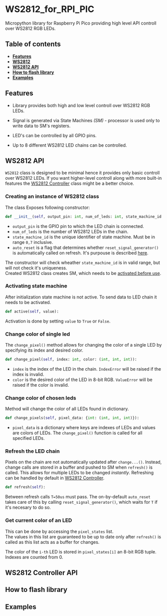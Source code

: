 # WS2812_for_RPI_PIC

Micropython library for Raspberry Pi Pico providing high level API controll over WS2812 RGB LEDs.

## Table of contents

- [**Features**](#features)
- [**WS2812**](#ws2812)
- [**WS2812 API**](#ws2812-api)
- [**How to flash library**](#how-to-flash-library)
- [**Examples**](#examples)

## Features

- Library provides both high and low level controll over WS2812 RGB LEDs.

- Signal is generated via State Machines *(SM)* - processor is used only to write data to SM's registers.

- LED's can be controlled by all GPIO pins.

- Up to 8 different WS2812 LED chains can be controlled.

## WS2812 API

`WS2812` class is designed to be minimal hence it provides only basic controll over WS2812 LEDs. If you want higher-level controll along with more built-in features the [WS2812 Controller](#ws2812-controller-api) class might be a better choice.

### Creating an instance of WS2812 class

The class Exposes following constructor:

```python
def __init__(self, output_pin: int, num_of_leds: int, state_machine_id: int, auto_reset=True):
```

- `output_pin` is the GPIO pin to which the LED chain is connected.
- `num_of_leds` is the number of WS2812 LEDs in the chain.
- `state_machine_id` is the unique identifier of state machine. Must be in range `0,7` inclusive.
- `auto_reset` is a flag that determines whether `reset_signal_generator()` is automatically called on refresh. It's purpouse is described [here](#refresh-the-led-chain).

The constructor will check wheather `state_machine_id` is in valid range, but will not check it's uniqueness.  
Created WS2812 class creates SM, which needs to be [activated before use](#activating-state-machine).

### Activating state machine

After initialization state machine is not active. To send data to LED chain it needs to be activated.

```python
def active(self, value):
```

Activation is done by setting `value` to `True` or `False`.

### Change color of single led

The `change_pixel()` method allows for changing the color of a single LED by specifying its index and desired color.

```python
def change_pixel(self, index: int, color: (int, int, int)):
```

- `index` is the index of the LED in the chain. `IndexError` will be raised if the index is invalid.
- `color` is the desired color of the LED in 8-bit RGB. `ValueError` will be raised if the color is invalid.

### Change color of chosen leds

Method will change the color of all LEDs found in dictionary.

```python
def change_pixels(self, pixel_data: {int: (int, int, int)}):
```

- `pixel_data` is a dictionary where keys are indexes of LEDs and values are colors of LEDs. The `change_pixel()` function is called for all specified LEDs.

### Refresh the LED chain

Pixels on the chain are not automatically updated after `change...()`. Instead, change calls are stored in a buffer and pushed to SM when `refresh()` is called. This allows for multiple LEDs to be changed *instantly*. Refreshing can be handled by default in [WS2812 Controller](#ws2812-controller-api).


```python
def refresh(self):
```

Between refresh calls `T=50us` must pass. The on-by-default `auto_reset` takes care of this by calling `reset_signal_generator()`, which waits for `T` if it's necesary to do so.

### Get current color of an LED

This can be done by accessing the `pixel_states` list.  
The values in this list are guaranteed to be up to date only after `refresh()` is called as this list acts as a buffer for changes.  

The color of the `i-th` LED is stored in `pixel_states[i]` an 8-bit RGB tuple. Indexes are counted from 0.

## WS2812 Controller API

## How to flash library

## Examples
